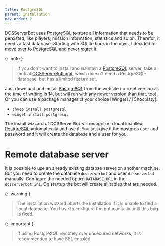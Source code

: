 ```yaml
---
title: PostgreSQL
parent: Installation
nav_order: 2
---
```


DCSServerBot uses [PostgreSQL] to store all information that needs to be persisted, like players, mission information, statistics and so on.
Therefor, it needs a fast database. Starting with SQLite back in the days, I decided to move over to [PostgreSQL] and never regret it.

{: .note }
> If you don't want to install and maintain a [PostgreSQL] server, take a look at [DCSServerBotLight], which doesn't need a PostgreSQL-database, but has a limited feature set.

Just download and install [PostgreSQL] from the website (current version at the time of writing is 14, but will run with any newer version than that, too).
Or you can use a package manager of your choice [Winget] / [Chocolaty]:
- `choco install postgresql`
- `winget install postgresql`

The install wizzard of DCSServerBot will recognize a local installed [PostgreSQL] automatically and use it.
You just give it the postgres user and password and it will create the database and a user for you.

# Remote database server

It is possible to use an already existing databse server on another machine. But you need to create the database `dcsserverbot` and user `dcsserverbot` manually.
Configure the needed option `DATABASE_URL` in the `dcsserverbot.ini`. On startup the bot will create all tables that are needed.

{: .warning }
> The installation wizzard aborts the installation if it is unable to find a local database. You have to configure the bot manually until this bug is fixed.

{: .important }
> If using PostgreSQL remotely over unsecured networks, it is recommended to have SSL enabled.

[DCSServerBotLight]: https://github.com/Special-K-s-Flightsim-Bots/DCSServerBotLight
[PostgreSQL]: https://www.postgresql.org/
